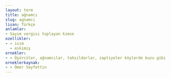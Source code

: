 ```yaml
---
layout: term
title: ağnamcı
slug: agnamci
lisan: Türkçe
anlamlar:
- Sayım vergisi toplayan kimse
ozellikler:
- - isim
  - eskimiş
ornekler:
- - Öşürcüler, ağnamcılar, tahsildarlar, zaptiyeler köylerde kuzu gibi namuslu namuslu dolaşırlarmış.
orneklerkaynak:
- - Ömer Seyfettin
---
```

